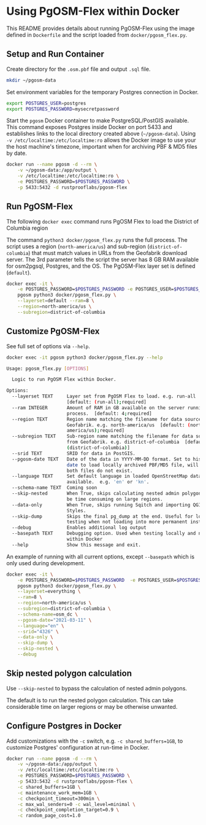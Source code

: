 # Using PgOSM-Flex within Docker

This README provides details about running PgOSM-Flex using the image defined
in `Dockerfile` and the script loaded from `docker/pgosm_flex.py`.


## Setup and Run Container

Create directory for the `.osm.pbf` file and output `.sql` file.

```bash
mkdir ~/pgosm-data
```


Set environment variables for the temporary Postgres connection in Docker.

```bash
export POSTGRES_USER=postgres
export POSTGRES_PASSWORD=mysecretpassword
```


Start the `pgosm` Docker container to make PostgreSQL/PostGIS available.
This command exposes Postgres inside Docker on port 5433 and establishes links
to the local directory created above (`~/pgosm-data`).
Using `-v /etc/localtime:/etc/localtime:ro` allows the Docker image to use
your the host machine's timezone, important when for archiving PBF & MD5 files by date.


```bash
docker run --name pgosm -d --rm \
    -v ~/pgosm-data:/app/output \
    -v /etc/localtime:/etc/localtime:ro \
    -e POSTGRES_PASSWORD=$POSTGRES_PASSWORD \
    -p 5433:5432 -d rustprooflabs/pgosm-flex
```

## Run PgOSM-Flex

The following `docker exec` command runs PgOSM Flex to load the District of Columbia
region

The command  `python3 docker/pgosm_flex.py` runs the full process. The
script uses a region (`north-america/us`) and sub-region (`district-of-columbia`)
that must match values in URLs from the Geofabrik download server.
The 3rd parameter tells the script the server has 8 GB RAM available for osm2pgsql, Postgres, and the OS.  The PgOSM-Flex layer set is defined (`default`).


```bash
docker exec -it \
    -e POSTGRES_PASSWORD=$POSTGRES_PASSWORD -e POSTGRES_USER=$POSTGRES_USER \
    pgosm python3 docker/pgosm_flex.py \
    --layerset=default --ram=8 \
    --region=north-america/us \
    --subregion=district-of-columbia
```


## Customize PgOSM-Flex

See full set of options via `--help`.

```bash
docker exec -it pgosm python3 docker/pgosm_flex.py --help
```

```bash
Usage: pgosm_flex.py [OPTIONS]

  Logic to run PgOSM Flex within Docker.

Options:
  --layerset TEXT     Layer set from PgOSM Flex to load. e.g. run-all
                      [default: (run-all);required]
  --ram INTEGER       Amount of RAM in GB available on the server running this
                      process.  [default: 4;required]
  --region TEXT       Region name matching the filename for data sourced from
                      Geofabrik. e.g. north-america/us  [default: (north-
                      america/us);required]
  --subregion TEXT    Sub-region name matching the filename for data sourced
                      from Geofabrik. e.g. district-of-columbia  [default:
                      (district-of-columbia)]
  --srid TEXT         SRID for data in PostGIS.
  --pgosm-date TEXT   Date of the data in YYYY-MM-DD format. Set to historic
                      date to load locally archived PBF/MD5 file, will fail if
                      both files do not exist.
  --language TEXT     Set default language in loaded OpenStreetMap data when
                      available.  e.g. 'en' or 'kn'.
  --schema-name TEXT  Coming soon
  --skip-nested       When True, skips calculating nested admin polygons. Can
                      be time consuming on large regions.
  --data-only         When True, skips running Sqitch and importing QGIS
                      Styles.
  --skip-dump         Skips the final pg_dump at the end. Useful for local
                      testing when not loading into more permanent instance.
  --debug             Enables additional log output
  --basepath TEXT     Debugging option. Used when testing locally and not
                      within Docker
  --help              Show this message and exit.
```

An example of running with all current options, except `--basepath` which is only
used during development.

```bash
docker exec -it \
    -e POSTGRES_PASSWORD=$POSTGRES_PASSWORD  -e POSTGRES_USER=$POSTGRES_USER \
    pgosm python3 docker/pgosm_flex.py \
    --layerset=everything \
    --ram=8 \
    --region=north-america/us \
    --subregion=district-of-columbia \
    --schema-name=osm_dc \
    --pgosm-date="2021-03-11" \
    --language="en" \
    --srid="4326" \
    --data-only \
    --skip-dump \
    --skip-nested \
    --debug
```


## Skip nested polygon calculation

Use `--skip-nested` to bypass the calculation of nested admin polygons.

The default is to run the nested polygon calculation. This can take considerable time on larger regions or may
be otherwise unwanted.


## Configure Postgres in Docker

Add customizations with the `-c` switch, e.g. `-c shared_buffers=1GB`,
to customize Postgres' configuration at run-time in Docker.


```bash
docker run --name pgosm -d --rm \
    -v ~/pgosm-data:/app/output \
    -v /etc/localtime:/etc/localtime:ro \
    -e POSTGRES_PASSWORD=$POSTGRES_PASSWORD \
    -p 5433:5432 -d rustprooflabs/pgosm-flex \
    -c shared_buffers=1GB \
    -c maintenance_work_mem=1GB \
    -c checkpoint_timeout=300min \
    -c max_wal_senders=0 -c wal_level=minimal \
    -c checkpoint_completion_target=0.9 \
    -c random_page_cost=1.0
```



